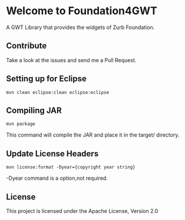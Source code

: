 # Welcome to Foundation4GWT

A GWT Library that provides the widgets of Zurb Foundation. 

## Contribute

Take a look at the issues and send me a Pull Request.


## Setting up for Eclipse

	mvn clean eclipse:clean eclipse:eclipse

## Compiling JAR 

	mvn package

This command will compile the JAR and place it in the target/ directory. 

## Update License Headers

	mvn license:format -Dyear={copyright year string}

-Dyear command is a option,not required.

## License

This project is licensed under the Apache License, Version 2.0 
